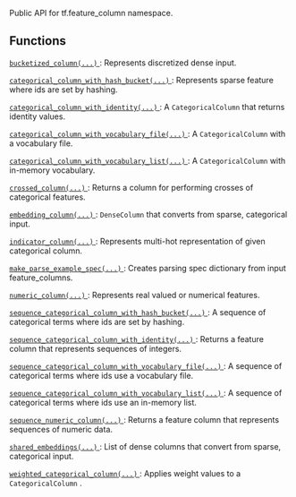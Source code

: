 Public API for tf.feature_column namespace.

## Functions
[ `bucketized_column(...)` ](https://tensorflow.google.cn/api_docs/python/tf/feature_column/bucketized_column): Represents discretized dense input.

[ `categorical_column_with_hash_bucket(...)` ](https://tensorflow.google.cn/api_docs/python/tf/feature_column/categorical_column_with_hash_bucket): Represents sparse feature where ids are set by hashing.

[ `categorical_column_with_identity(...)` ](https://tensorflow.google.cn/api_docs/python/tf/feature_column/categorical_column_with_identity): A  `CategoricalColumn`  that returns identity values.

[ `categorical_column_with_vocabulary_file(...)` ](https://tensorflow.google.cn/api_docs/python/tf/feature_column/categorical_column_with_vocabulary_file): A  `CategoricalColumn`  with a vocabulary file.

[ `categorical_column_with_vocabulary_list(...)` ](https://tensorflow.google.cn/api_docs/python/tf/feature_column/categorical_column_with_vocabulary_list): A  `CategoricalColumn`  with in-memory vocabulary.

[ `crossed_column(...)` ](https://tensorflow.google.cn/api_docs/python/tf/feature_column/crossed_column): Returns a column for performing crosses of categorical features.

[ `embedding_column(...)` ](https://tensorflow.google.cn/api_docs/python/tf/feature_column/embedding_column):  `DenseColumn`  that converts from sparse, categorical input.

[ `indicator_column(...)` ](https://tensorflow.google.cn/api_docs/python/tf/feature_column/indicator_column): Represents multi-hot representation of given categorical column.

[ `make_parse_example_spec(...)` ](https://tensorflow.google.cn/api_docs/python/tf/feature_column/make_parse_example_spec): Creates parsing spec dictionary from input feature_columns.

[ `numeric_column(...)` ](https://tensorflow.google.cn/api_docs/python/tf/feature_column/numeric_column): Represents real valued or numerical features.

[ `sequence_categorical_column_with_hash_bucket(...)` ](https://tensorflow.google.cn/api_docs/python/tf/feature_column/sequence_categorical_column_with_hash_bucket): A sequence of categorical terms where ids are set by hashing.

[ `sequence_categorical_column_with_identity(...)` ](https://tensorflow.google.cn/api_docs/python/tf/feature_column/sequence_categorical_column_with_identity): Returns a feature column that represents sequences of integers.

[ `sequence_categorical_column_with_vocabulary_file(...)` ](https://tensorflow.google.cn/api_docs/python/tf/feature_column/sequence_categorical_column_with_vocabulary_file): A sequence of categorical terms where ids use a vocabulary file.

[ `sequence_categorical_column_with_vocabulary_list(...)` ](https://tensorflow.google.cn/api_docs/python/tf/feature_column/sequence_categorical_column_with_vocabulary_list): A sequence of categorical terms where ids use an in-memory list.

[ `sequence_numeric_column(...)` ](https://tensorflow.google.cn/api_docs/python/tf/feature_column/sequence_numeric_column): Returns a feature column that represents sequences of numeric data.

[ `shared_embeddings(...)` ](https://tensorflow.google.cn/api_docs/python/tf/feature_column/shared_embeddings): List of dense columns that convert from sparse, categorical input.

[ `weighted_categorical_column(...)` ](https://tensorflow.google.cn/api_docs/python/tf/feature_column/weighted_categorical_column): Applies weight values to a  `CategoricalColumn` .


